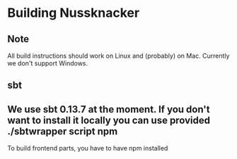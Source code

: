 Building Nussknacker
====================

Note
----
All build instructions should work on Linux and (probably) on Mac. Currently we don't support Windows.

sbt
---
We use sbt 0.13.7 at the moment. If you don't want to install it locally you can use provided ./sbtwrapper script
npm
---
To build frontend parts, you have to have npm installed